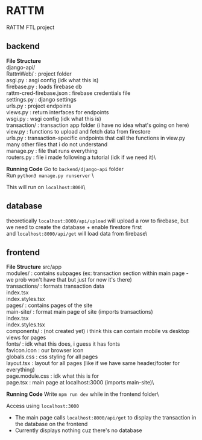 # RATTM
RATTM FTL project

## backend
**File Structure**\
django-api/\
    RattmWeb/ : project folder\
        asgi.py : asgi config (idk what this is)\
        firebase.py : loads firebase db\
        rattm-cred-firebase.json : firebase credentials file\
        settings.py : django settings\
        urls.py : project endpoints\
        views.py : return interfaces for endpoints\
        wsgi.py : wsgi config (idk what this is)\
    transaction/ : transaction app folder (i have no idea what's going on here)\
        view.py : functions to upload and fetch data from firestore\
        urls.py : transaction-specific endpoints that call the functions in view.py\
        many other files that i do not understand\
    manage.py : file that runs everything\
    routers.py : file i made following a tutorial (idk if we need it)\

**Running Code**
Go to `backend/django-api` folder\
Run `python3 manage.py runserver` \

This will run on `localhost:8000`\

## database
theoretically `localhost:8000/api/upload` will upload a row to firebase, but we need to create the database + enable firestore first\
and `localhost:8000/api/get` will load data from firebase\

## frontend
**File Structure**
src/app\
    modules/ : contains subpages (ex: transaction section within main page - we prob won't have that but just for now it's there)\
        transactions/ : formats transaction data\
            index.tsx\
            index.styles.tsx\
    pages/ : contains pages of the site\
        main-site/ : format main page of site (imports transactions)\
            index.tsx\
            index.styles.tsx\
    components/ : (not created yet) i think this can contain mobile vs desktop views for pages\
    fonts/ : idk what this does, i guess it has fonts\
    favicon.icon : our browser icon\
    globals.css : css styling for all pages\
    layout.tsx : layout for all pages (like if we have same header/footer for everything)\
    page.module.css : idk what this is for\
    page.tsx : main page at localhost:3000 (imports main-site)\

**Running Code**
Write `npm run dev` while in the frontend folder\

Access using `localhost:3000`
* The main page calls `localhost:8000/api/get` to display the transaction in the database on the frontend
* Currently displays nothing cuz there's no database


